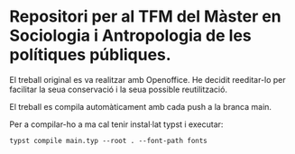 # Repositori per al TFM del Màster en Sociologia i Antropologia de les polítiques públiques. 

El treball original es va realitzar amb Openoffice. He decidit reeditar-lo per facilitar la seua conservació i la seua possible reutilització.

El treball es compila automàticament amb cada push a la branca main. 

Per a compilar-ho a ma cal tenir instal·lat typst i executar:

```shell
typst compile main.typ --root . --font-path fonts 
```
